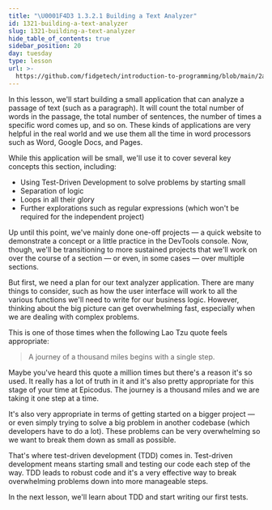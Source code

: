 ```yaml
---
title: "\U0001F4D3 1.3.2.1 Building a Text Analyzer"
id: 1321-building-a-text-analyzer
slug: 1321-building-a-text-analyzer
hide_table_of_contents: true
sidebar_position: 20
day: tuesday
type: lesson
url: >-
  https://github.com/fidgetech/introduction-to-programming/blob/main/2a_building_a_text_analyzer_app.md
---
```


In this lesson, we'll start building a small application that can analyze a passage of text (such as a paragraph). It will count the total number of words in the passage, the total number of sentences, the number of times a specific word comes up, and so on. These kinds of applications are very helpful in the real world and we use them all the time in word processors such as Word, Google Docs, and Pages.

While this application will be small, we'll use it to cover several key concepts this section, including:

* Using Test-Driven Development to solve problems by starting small
* Separation of logic
* Loops in all their glory
* Further explorations such as regular expressions (which won't be required for the independent project)

Up until this point, we've mainly done one-off projects — a quick website to demonstrate a concept or a little practice in the DevTools console. Now, though, we'll be transitioning to more sustained projects that we'll work on over the course of a section — or even, in some cases — over multiple sections.

But first, we need a plan for our text analyzer application. There are many things to consider, such as how the user interface will work to all the various functions we'll need to write for our business logic. However, thinking about the big picture can get overwhelming fast, especially when we are dealing with complex problems.

This is one of those times when the following Lao Tzu quote feels appropriate:

> A journey of a thousand miles begins with a single step.

Maybe you've heard this quote a million times but there's a reason it's so used. It really has a lot of truth in it and it's also pretty appropriate for this stage of your time at Epicodus. The journey is a thousand miles and we are taking it one step at a time.

It's also very appropriate in terms of getting started on a bigger project — or even simply trying to solve a big problem in another codebase (which developers have to do a lot). These problems can be very overwhelming so we want to break them down as small as possible.

That's where test-driven development (TDD) comes in. Test-driven development means starting small and testing our code each step of the way. TDD leads to robust code and it's a very effective way to break overwhelming problems down into more manageable steps.

In the next lesson, we'll learn about TDD and start writing our first tests.